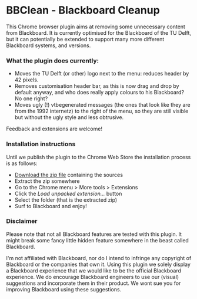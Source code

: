 # BBClean - Blackboard Cleanup

This Chrome browser plugin aims at removing some unnecessary content from Blackboard. It is currently optimised for the Blackboard of the TU Delft, but it can potentially be extended to support many more different Blackboard systems, and versions.

### What the plugin does currently:

- Moves the TU Delft (or other) logo next to the menu: reduces header by 42 pixels.
- Removes customisation header bar, as this is now drag and drop by default anyway, and who does really apply colours to his Blackboard? No one right?
- Moves ugly (!) vtbegenerated messages (the ones that look like they are from the 1992 internetz) to the right of the menu, so they are still visible but without the ugly style and less obtrusive.

Feedback and extensions are welcome!

### Installation instructions
Until we publish the plugin to the Chrome Web Store the installation process is as follows:

- [Download the zip file](https://github.com/hermanbanken/BBClean/archive/master.zip) containing the sources
- Extract the zip somewhere
- Go to the Chrome menu > More tools > Extensions
- Click the *Load unpacked extension...* button
- Select the folder (that is the extracted zip)
- Surf to Blackboard and enjoy!

### Disclaimer

Please note that not all Blackboard features are tested with this plugin. It might break some fancy little hidden feature somewhere in the beast called Blackboard.

I'm not affiliated with Blackboard, nor do I intend to infringe any copyright of Blackboard or the companies that own it. Using this plugin we solely display a Blackboard experience that we would like to be the official Blackboard experience. We do encourage Blackboard engineers to use our (visual) suggestions and incorporate them in their product. We wont sue you for improving Blackboard using these suggestions.